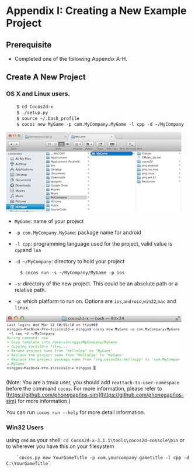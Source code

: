 # Appendix I: Creating a New Example Project

## Prerequisite
* Completed one of the following Appendix A-H.

## Create A New Project

### OS X and Linux users.

		$ cd Cocos2d-x
		$ ./setup.py
		$ source ~/.bash_profile
		$ cocos new MyGame -p com.MyCompany.MyGame -l cpp -d ~/MyCompany

![](I-img/1.png "")

* `MyGame`: name of your project
* `-p com.MyCompany.MyGame`: package name for android
* `-l cpp`: programming language used for the project, valid value is `cpp`and `lua`
* `-d ~/MyCompany`: directory to hold your project

		$ cocos run -s ~/MyCompany/MyGame -p ios

* `-s`: directory of the new project. This could be an absolute path or a relative path.
* `-p`: which platform to run on. Options are `ios`,`android`,`win32`,`mac` and `linux`.

![](I-img/2.png "")

(Note: You are a tmux user, you should add `reattach-to-user-namespace` before the
command `cocos`. For more information, please refer to
[https://github.com/phonegap/ios-sim](https://github.com/phonegap/ios-sim) for
more information.)

You can run `cocos run --help` for more detail information.

### Win32 Users
using `cmd` as your shell: `cd Cocos2d-x-3.1.1\tools\cocos2d-console\bin` or to
wherever you have this on your filesystem

		`cocos.py new YourGameTitle -p com.yourcompany.gametitle -l cpp -d C:\YourGameTitle`
